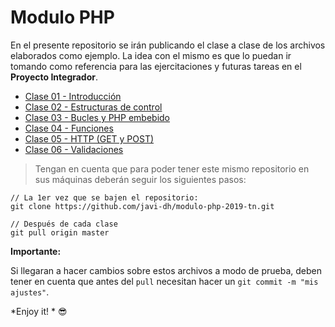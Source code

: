 # Modulo PHP

En el presente repositorio se irán publicando el clase a clase de los archivos elaborados como ejemplo. La idea con el mismo es que lo puedan ir tomando como referencia para las ejercitaciones y futuras tareas en el **Proyecto Integrador**.

- [Clase 01 - Introducción](/clase01/)
- [Clase 02 - Estructuras de control](/clase02/)
- [Clase 03 - Bucles y PHP embebido](/clase03/)
- [Clase 04 - Funciones](/clase04/)
- [Clase 05 - HTTP (GET y POST)](/clase05/)
- [Clase 06 - Validaciones](/clase06/)

> Tengan en cuenta que para poder tener este mismo repositorio en sus máquinas deberán seguir los siguientes pasos:

```
// La 1er vez que se bajen el repositorio:
git clone https://github.com/javi-dh/modulo-php-2019-tn.git

// Después de cada clase
git pull origin master
```

**Importante:**

Si llegaran a hacer cambios sobre estos archivos a modo de prueba, deben tener en cuenta que antes del `pull` necesitan hacer un `git commit -m "mis ajustes"`.

*Enjoy it! * 😎

